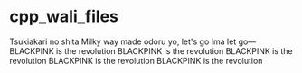 # cpp_wali_files
Tsukiakari no shita Milky way made odoru yo, let's go Ima let go—BLACKPINK is the revolution BLACKPINK is the revolution BLACKPINK is the revolution BLACKPINK is the revolution BLACKPINK is the revolution
